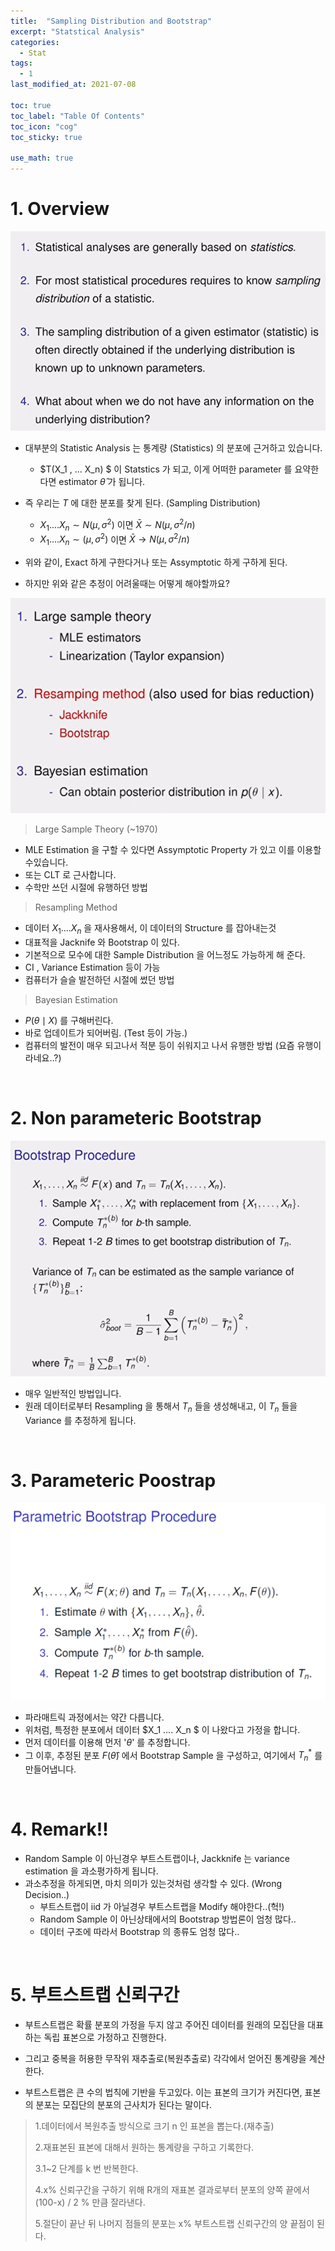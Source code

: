 ```yaml
---
title:  "Sampling Distribution and Bootstrap"
excerpt: "Statstical Analysis"
categories:
  - Stat
tags:
  - 1
last_modified_at: 2021-07-08

toc: true
toc_label: "Table Of Contents"
toc_icon: "cog"
toc_sticky: true

use_math: true
---
```


# 1. Overview

![png](/assets/images/Stat/14_1.png)

- 대부분의 Statistic Analysis 는 통계량 (Statistics) 의 분포에 근거하고 있습니다.
  - $T(X_1 , ... X_n) $ 이 Statstics 가 되고, 이게 어떠한 parameter 를 요약한다면 estimator $\hat{\theta}$  가 됩니다.
- 즉 우리는 $T$ 에 대한 분포를 찾게 된다. (Sampling Distribution)
  - $X_1 .... X_n \sim N(\mu, \sigma^2)$ 이면 $\bar{X}\sim N(\mu, \sigma^2 / n)$ 
  - $X_1 .... X_n \sim (\mu, \sigma^2)$ 이면 $\bar{X} \to N(\mu, \sigma^2 / n)$ 

- 위와 같이, Exact 하게 구한다거나 또는 Assymptotic 하게 구하게 된다. 
- 하지만 위와 같은 추정이 어려울때는 어떻게 해야할까요? 

![png](/assets/images/Stat/14_2.png)

> Large Sample Theory (~1970)

- MLE Estimation 을 구할 수 있다면 Assymptotic Property 가 있고 이를 이용할 수있습니다. 
- 또는 CLT 로 근사합니다. 
- 수학만 쓰던 시절에 유행하던 방법

> Resampling Method 

- 데이터 $X_1....X_n$ 을 재사용해서, 이 데이터의 Structure 를 잡아내는것 
- 대표적을 Jacknife 와 Bootstrap 이 있다. 
- 기본적으로 모수에 대한 Sample Distribution 을 어느정도 가능하게 해 준다. 
- CI , Variance Estimation 등이 가능
- 컴퓨터가 슬슬 발전하던 시절에 썼던 방법

> Bayesian Estimation

- $P(\theta \mid X)$ 를 구해버린다. 
- 바로 업데이트가 되어버림. (Test 등이 가능.) 
- 컴퓨터의 발전이 매우 되고나서 적분 등이 쉬워지고 나서 유행한 방법 (요즘 유행이라네요..?)



<br>

# 2. Non parameteric Bootstrap

![png](/assets/images/Stat/14_3.png)

- 매우 일반적인 방법입니다. 
- 원래 데이터로부터 Resampling 을 통해서 $T_n$ 들을 생성해내고, 이 $T_n$ 들을 Variance 를 추정하게 됩니다. 

<br>

# 3. Parameteric Poostrap

![png](/assets/images/Stat/14_4.png)

- 파라매트릭 과정에서는 약간 다릅니다.
- 위처럼, 특정한 분포에서  데이터 $X_1 .... X_n $ 이 나왔다고 가정을 합니다.
- 먼저 데이터를 이용해 먼저 '$\theta$' 를 추정합니다. 
- 그 이후, 추정된 분포 $F(\hat \theta)$ 에서 Bootstrap Sample 을 구성하고, 여기에서 $T_n^*$ 를 만들어냅니다. 

<br>

# 4. Remark!!

- Random Sample 이 아닌경우 부트스트랩이나, Jackknife 는 variance estimation 을 과소평가하게 됩니다. 
- 과소추정을 하게되면, 마치 의미가 있는것처럼 생각할 수 있다. (Wrong Decision..) 
  - 부트스트랩이 iid 가 아닐경우 부트스트랩을 Modify 해야한다..(헉!)
  - Random Sample 이 아닌상태에서의 Bootstrap 방법론이 엄청 많다.. 
  - 데이터 구조에 따라서 Bootstrap 의 종류도 엄청 많다.. 

<br>

# 5. 부트스트랩 신뢰구간

- 부트스트랩은 확률 분포의 가정을 두지 않고 주어진 데이터를 원래의 모집단을 대표하는 독립 표본으로 가정하고 진행한다. 
- 그리고 중복을 허용한 무작위 재추출로(복원추출로) 각각에서 얻어진 통계량을 계산한다.

- 부트스트랩은 큰 수의 법칙에 기반을 두고있다. 이는 표본의 크기가 커진다면, 표본의 분포는 모집단의 분포의 근사치가 된다는 말이다. 

> 1.데이터에서 복원추출 방식으로 크기 n 인 표본을 뽑는다.(재추출)
>
> 2.재표본된 표본에 대해서 원하는 통계량을 구하고 기록한다.
>
> 3.1~2 단계를 k 번 반복한다.
>
> 4.x% 신뢰구간을 구하기 위해 R개의 재표본 결과로부터 분포의 양쪽 끝에서 (100-x) / 2 % 만큼 잘라낸다.
>
> 5.절단이 끝난 뒤 나머지 점들의 분포는 x% 부트스트랩 신뢰구간의 양 끝점이 된다.
